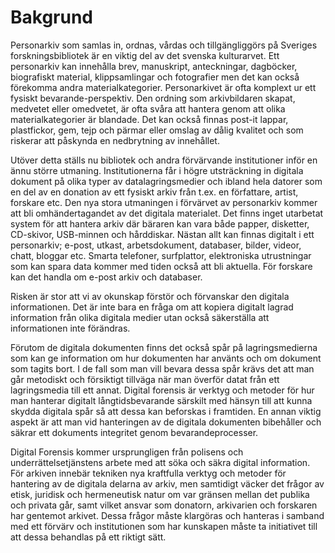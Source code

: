 # Bakgrund
Personarkiv som samlas in, ordnas, vårdas och tillgängliggörs på Sveriges forskningsbibliotek är en viktig del av det svenska kulturarvet. Ett personarkiv kan innehålla brev, manuskript, anteckningar, dagböcker, biografiskt material, klippsamlingar och fotografier men det kan också förekomma andra materialkategorier. Personarkivet är ofta komplext ur ett fysiskt bevarande-perspektiv. Den ordning som arkivbildaren skapat, medvetet eller omedvetet, är ofta svåra att hantera genom att olika materialkategorier är blandade. Det kan också finnas post-it lappar, plastfickor, gem, tejp och pärmar eller omslag av dålig kvalitet och som riskerar att påskynda en nedbrytning av innehållet. 

Utöver detta ställs nu bibliotek och andra förvärvande institutioner inför en ännu större utmaning. Institutionerna får i högre utsträckning in digitala dokument på olika typer av datalagringsmedier och ibland hela datorer som en del av en donation av ett fysiskt arkiv från t.ex. en författare, artist, forskare etc. Den nya stora utmaningen i förvärvet av personarkiv kommer att bli omhändertagandet av det digitala materialet. Det finns inget utarbetat system för att hantera arkiv där bäraren kan vara både papper, disketter, CD-skivor, USB-minnen och hårddiskar. Nästan allt kan finnas digitalt i ett personarkiv; e-post, utkast, arbetsdokument, databaser, bilder, videor, chatt, bloggar etc. Smarta telefoner, surfplattor, elektroniska utrustningar som kan spara data kommer med tiden också att bli aktuella. För forskare kan det handla om e-post arkiv och databaser. 

Risken är stor att vi av okunskap förstör och förvanskar den digitala informationen. Det är inte bara en fråga om att kopiera digitalt lagrad information från olika digitala medier utan också säkerställa att informationen inte förändras. 

Förutom de digitala dokumenten finns det också spår på lagringsmedierna som kan ge information om hur dokumenten har använts och om dokument som tagits bort. I de fall som man vill bevara dessa spår krävs det att man går metodiskt och försiktigt tillväga när man överför datat från ett lagringsmedia till ett annat. Digital forensis är verktyg och metoder för hur man hanterar digitalt långtidsbevarande särskilt med hänsyn till att kunna skydda digitala spår så att dessa kan beforskas i framtiden. En annan viktig aspekt är att man vid hanteringen av de digitala dokumenten bibehåller och säkrar ett dokuments integritet genom bevarandeprocesser. 

Digital Forensis kommer ursprungligen från polisens och underrättelsetjänstens arbete med att söka och säkra digital information. För arkiven innebär tekniken nya kraftfulla verktyg och metoder för hantering av de digitala delarna av arkiv, men samtidigt väcker det frågor av etisk, juridisk och hermeneutisk natur om var gränsen mellan det publika och privata går, samt vilket ansvar som donatorn, arkivarien och forskaren har gentemot arkivet. Dessa frågor måste klargöras och hanteras i samband med ett förvärv och institutionen som har kunskapen måste ta initiativet till att dessa behandlas på ett riktigt sätt.


